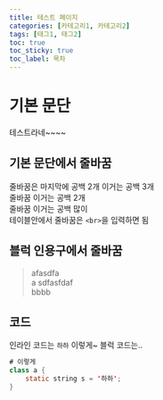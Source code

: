 ```yaml
---
title: 테스트 페이지
categories: [카테고리1, 카테고리2]
tags: [태그1, 태그2]
toc: true
toc_sticky: true
toc_label: 목차
---
```


# 기본 문단

테스트라네~~~~  

## 기본 문단에서 줄바꿈

줄바꿈은 마지막에 공백 2개 이거는 공백 3개   
줄바꿈 이거는 공백 2개  
줄바꿈 이거는 공백 많이          
테이블안에서 줄바꿈은 `<br>`을 입력하면 됨    


## 블럭 인용구에서 줄바꿈

> afasdfa\
> a sdfasfdaf\
> bbbb 

## 코드
인라인 코드는 `하하` 이렇게~
블럭 코드는..

``` java
# 이렇게
class a {
	static string s = '하하';
}
```

##